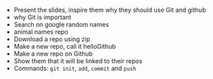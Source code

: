 - Present the slides, inspire them why they should use Git and github
- why Git is important
- Search on google random names
- animal names repo
- Download a repo using zip
- Make a new repo, call it helloGithub
- Make a new repo on Github
- Show them that it will be linked to their repos
- Commands: `git init`, `add`, `commit` and `push`

